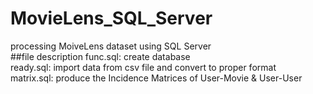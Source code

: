 # MovieLens_SQL_Server
processing MoiveLens dataset using SQL Server  
##file description
func.sql: create database  
ready.sql: import data from csv file and convert to proper format  
matrix.sql: produce the Incidence Matrices of User-Movie & User-User  
